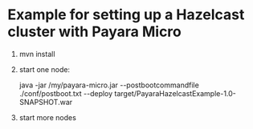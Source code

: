 # Example for setting up a Hazelcast cluster with Payara Micro

1. mvn install
2. start one node:

    java -jar /my/payara-micro.jar --postbootcommandfile ./conf/postboot.txt --deploy target/PayaraHazelcastExample-1.0-SNAPSHOT.war

3. start more nodes
